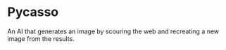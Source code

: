 # Pycasso
An AI that generates an image by scouring the web and recreating a new image from the results.
